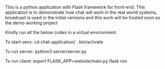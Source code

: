 This is a python application with Flask framework for front-end. This application is to demonstrate how chat will work in the real world systems, broadcast is used in the initial versions and this work will be hosted soon as the demo working project

Kindly run all the below codes in a virtual environment.

To start venv:
	cd chat-application/
	. bin/activate

To run server:
	python3 server/server.py

To run client:
	export FLASK_APP=website/main.py
	flask run
	
